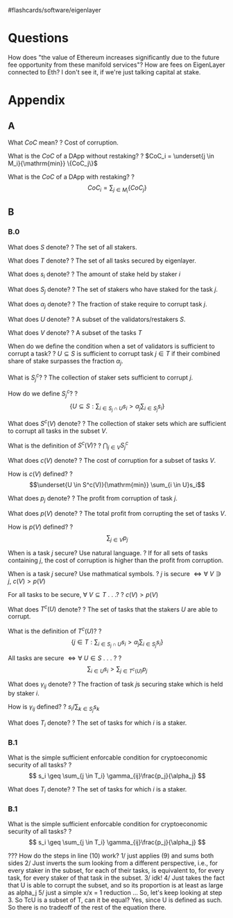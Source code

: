 
#flashcards/software/eigenlayer

# Questions

How does "the value of Ethereum increases significantly due to the future fee opportunity from these manifold services"? How are fees on EigenLayer connected to Eth? I don't see it, if we're just talking capital at stake.

# Appendix

## A

What $CoC$ mean?
?
Cost of corruption.
<!--SR:2022-11-21,63,250-->

What is the $CoC$ of a DApp without restaking?
?
$CoC_i = \underset{j \in M_i}{\mathrm{min}} \{CoC_j\}$
<!--SR:2023-03-05,132,270-->

What is the $CoC$ of a DApp with restaking?
?
$$CoC_i = \sum_{j \in M_i} \{CoC_j\}$$
<!--SR:2023-01-13,100,270-->

## B

### B.0

What does $S$ denote?
?
The set of all stakers.
<!--SR:2023-01-23,94,230-->

What does $T$ denote?
?
The set of all tasks secured by eigenlayer.
<!--SR:2022-11-07,56,250-->

What does $s_i$ denote?
?
The amount of stake held by staker $i$
<!--SR:2023-01-07,78,230-->

What does $S_j$ denote?
?
The set of stakers who have staked for the task $j$.
<!--SR:2022-11-10,62,270-->

What does $\alpha_j$ denote?
?
The fraction of stake require to corrupt task $j$.
<!--SR:2023-02-28,130,270-->

What does $U$ denote?
?
A subset of the validators/restakers $S$.
<!--SR:2022-11-08,60,270-->

What does $V$ denote?
?
A subset of the tasks $T$
<!--SR:2023-01-20,88,250-->

When do we define the condition when a set of validators is sufficient to corrupt a task?
?
$U \subseteq S$ is sufficient to corrupt task $j \in T$ if their combined share of stake surpasses the fraction $\alpha_j$.
<!--SR:2023-01-29,94,210-->

What is $S_j^c$?
?
The collection of staker sets sufficient to corrupt $j$.
<!--SR:2022-11-28,73,270-->

How do we define $S_j^c$?
?
$$
\{ U \subseteq S : \sum_{i \in S_j \cap U} s_i > \alpha_j \sum_{i \in S_j} s_i\}
$$
<!--SR:2022-11-22,26,250-->

What does $S^c(V)$ denote?
?
The collection of staker sets which are sufficient to corrupt all tasks in the subset $V$.
<!--SR:2022-11-19,68,270-->

What is the definition of $S^c(V)$?
?
$\bigcap_{j \in V} S_j^c$
<!--SR:!2023-03-23,142,270-->

What does $c(V)$ denote?
?
The cost of corruption for a subset of tasks $V$.
<!--SR:2023-02-22,124,270-->

How is $c(V)$ defined?
?
$$\underset{U \in S^c(V)}{\mathrm{min}} \sum_{i \in U}s_i$$
<!--SR:2022-11-11,21,230-->

What does $p_j$ denote?
?
The profit from corruption of task $j$.
<!--SR:2022-12-05,81,290-->

What does $p(V)$ denote?
?
The total profit from corrupting the set of tasks $V$.
<!--SR:2022-11-15,66,270-->

How is $p(V)$ defined?
?
$$\sum_{j \in V} p_j$$
<!--SR:2022-11-27,75,290-->

When is a task $j$ secure? Use natural language.
?
If for all sets of tasks containing $j$, the cost of corruption is higher than the profit from corruption.
<!--SR:2023-02-17,118,250-->

When is a task $j$ secure? Use mathmatical symbols.
?
$j$ is secure $\iff \forall\ V \ni j,\ c(V) > p(V)$
<!--SR:2022-11-09,61,270-->

For all tasks to be secure, $\forall\ V \subseteq T$ . . .?
?
$c(V) > p(V)$
<!--SR:2022-12-12,87,290-->

What does $T^c(U)$ denote?
?
The set of tasks that the stakers $U$ are able to corrupt.
<!--SR:2022-12-24,88,270-->

What is the definition of $T^c(U)$?
?
$$
\{j \in T : \sum_{i \in S_j \cap U} s_i > \alpha_j \sum_{i \in S_j}s_i\}
$$
<!--SR:2022-11-08,18,190-->


All tasks are secure $\iff \forall\ U \in S$ . . . ?
?
$$\sum_{i \in U}s_i > \sum_{j \in T^c(U)} p_j $$
<!--SR:2022-12-07,49,210-->

What does $\gamma_{ij}$ denote?
?
The fraction of task $j$s securing stake which is held by staker $i$.
<!--SR:2022-11-16,67,290-->

How is $\gamma_{ij}$ defined?
?
$s_i/\sum_{k \in S_j} s_k$
<!--SR:!2023-03-07,126,250-->

What does $T_i$ denote?
?
The set of tasks for which $i$ is a staker.
<!--SR:2022-11-20,70,290-->

### B.1

What is the simple sufficient enforcable condition for cryptoeconomic security of all tasks?
?
$$
s_i \geq \sum_{j \in T_i} \gamma_{ij}\frac{p_j}{\alpha_j}
$$
<!--SR:!2022-11-20,19,190-->

What does $T_i$ denote?
?
The set of tasks for which $i$ is a staker.
<!--SR:2022-11-20,70,290-->

### B.1

What is the simple sufficient enforcable condition for cryptoeconomic security of all tasks?
?
$$
s_i \geq \sum_{j \in T_i} \gamma_{ij}\frac{p_j}{\alpha_j}
$$
<!--SR:!2022-11-20,19,190-->


??? How do the steps in line (10) work?
1/  just applies (9) and sums both sides
2/ Just inverts the sum looking from a different perspective, i.e., for every staker in the subset, for each of their tasks, is equivalent to, for every task, for every staker of that task in the subset.
3/ idk!
4/ Just takes the fact that U is able to corrupt the subset, and so its proportion is at least as large as alpha_j
5/ just a simple x/x = 1 reduction
...
So, let's keep looking at step 3. So TcU is a subset of T, can it be equal? Yes, since U is defined as such. So there is no tradeoff of the rest of the equation there.